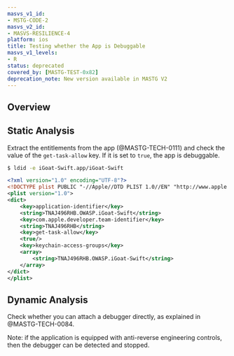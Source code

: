 ```yaml
---
masvs_v1_id:
- MSTG-CODE-2
masvs_v2_id:
- MASVS-RESILIENCE-4
platform: ios
title: Testing whether the App is Debuggable
masvs_v1_levels:
- R
status: deprecated
covered_by: [MASTG-TEST-0x82]
deprecation_note: New version available in MASTG V2
---
```


## Overview

## Static Analysis

Extract the entitlements from the app (@MASTG-TECH-0111) and check the value of the `get-task-allow` key. If it is set to `true`, the app is debuggable.

```bash
$ ldid -e iGoat-Swift.app/iGoat-Swift
```

```xml
<?xml version="1.0" encoding="UTF-8"?>
<!DOCTYPE plist PUBLIC "-//Apple//DTD PLIST 1.0//EN" "http://www.apple.com/DTDs/PropertyList-1.0.dtd">
<plist version="1.0">
<dict>
    <key>application-identifier</key>
    <string>TNAJ496RHB.OWASP.iGoat-Swift</string>
    <key>com.apple.developer.team-identifier</key>
    <string>TNAJ496RHB</string>
    <key>get-task-allow</key>
    <true/>
    <key>keychain-access-groups</key>
    <array>
        <string>TNAJ496RHB.OWASP.iGoat-Swift</string>
    </array>
</dict>
</plist>
```

## Dynamic Analysis

Check whether you can attach a debugger directly, as explained in @MASTG-TECH-0084.

Note: if the application is equipped with anti-reverse engineering controls, then the debugger can be detected and stopped.
